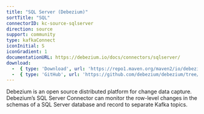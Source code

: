 ```yaml
---
title: "SQL Server (Debezium)"
sortTitle: "SQL"
connectorID: kc-source-sqlserver
direction: source
support: community
type: kafkaConnect
iconInitial: S
iconGradient: 1
documentationURL: https://debezium.io/docs/connectors/sqlserver/
download:
  -  { type: 'Download', url: 'https://repo1.maven.org/maven2/io/debezium/debezium-connector-sqlserver/0.9.0.Alpha1/debezium-connector-sqlserver-0.9.0.Alpha1-plugin.tar.gz' }
  -  { type: 'GitHub', url: 'https://github.com/debezium/debezium/tree/master/debezium-connector-sqlserver' }
---
```


Debezium is an open source distributed platform for change data capture. Debezium’s SQL Server Connector can monitor the row-level changes in the schemas of a SQL Server database and record to separate Kafka topics.
